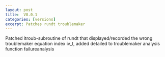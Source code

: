 ```yaml
---
layout: post
title:  V8.0.1
categories: [versions]
excerpt: Patches rundt troublemaker
---
```


Patched itroub-subroutine of rundt that displayed/recorded the wrong troublemaker equation index iv_t, added detailed to troublemaker analysis function failureanalysis
